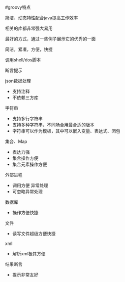 #groovy特点


简洁、动态特性配合java提高工作效率

相关的库都非常强大易用

最好的方式，通过一些例子展示它的优秀的一面

简洁，紧凑，方便，快捷

调用shell/dos脚本

断言提示

json数据处理
- 支持注释
- 不依赖三方库

字符串
- 支持多行字符串
- 支持多种字符串，不同场合用最合适的版本
- 字符串可以作为模板，其中可以嵌入变量、表达式、闭包

集合、Map
- 表达力强
- 集合操作方便
- 集合元素操作方便

外部进程
- 调用方便
异常处理
- 可忽略异常处理

数据库
- 操作方便快捷

文件
- 读写文件超级方便快捷

xml
- 解析xml极其方便

结果断言
- 提示非常友好




